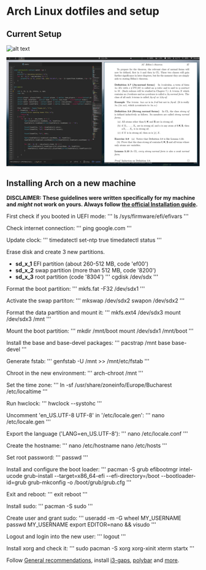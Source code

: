 # Arch Linux dotfiles and setup

## Current Setup
![alt text](https://github.com/BogdanIonesq/dotfiles/blob/master/clean.png)

![alt text](https://github.com/BogdanIonesq/dotfiles/blob/master/busy.png)

## Installing Arch on a new machine
**DISCLAIMER: These guidelines were written specifically for my machine and _might_ not work on yours. Always follow [the official Installation guide](https://wiki.archlinux.org/index.php/Installation_guide).**

First check if you booted in UEFI mode:
'''
ls /sys/firmware/efi/efivars
'''

Check internet connection:
'''
ping google.com
'''

Update clock:
'''
timedatectl set-ntp true
timedatectl status
'''

Erase disk and create 3 new partitions.
- **sd_x_1** EFI partition (about 260-512 MB, code 'ef00')
- **sd_x_2** swap partition (more than 512 MB, code '8200')
- **sd_x_3** root partition (code '8304')
'''
cgdisk /dev/sdx
'''

Format the boot partition:
'''
mkfs.fat -F32 /dev/sdx1
'''

Activate the swap partiton:
'''
mkswap /dev/sdx2
swapon /dev/sdx2
'''

Format the data partition and mount it:
'''
mkfs.ext4 /dev/sdx3
mount /dev/sdx3 /mnt
'''

Mount the boot partition:
'''
mkdir /mnt/boot
mount /dev/sdx1 /mnt/boot
'''

Install the base and base-devel packages:
'''
pacstrap /mnt base base-devel
'''

Generate fstab:
'''
genfstab -U /mnt >> /mnt/etc/fstab
'''

Chroot in the new environment:
'''
arch-chroot /mnt
'''

Set the time zone:
'''
ln -sf /usr/share/zoneinfo/Europe/Bucharest /etc/localtime
'''

Run hwclock:
'''
hwclock --systohc
'''

Uncomment 'en_US.UTF-8 UTF-8' in '/etc/locale.gen':
'''
nano /etc/locale.gen
'''

Export the language ('LANG=en_US.UTF-8'):
'''
nano /etc/locale.conf
'''

Create the hostname:
'''
nano /etc/hostname
nano /etc/hosts
'''

Set root password:
'''
passwd
'''

Install and configure the boot loader:
'''
pacman -S grub efibootmgr intel-ucode
grub-install --target=x86_64-efi --efi-directory=/boot --bootloader-id=grub
grub-mkconfig -o /boot/grub/grub.cfg
'''

Exit and reboot:
'''
exit
reboot
'''

Install sudo:
'''
pacman -S sudo
'''

Create user and grant sudo:
'''
useradd -m -G wheel MY_USERNAME
passwd MY_USERNAME
export EDITOR=nano && visudo
'''

Logout and login into the new user:
'''
logout
'''

Install xorg and check it:
'''
sudo pacman -S xorg xorg-xinit xterm
startx
'''

Follow [General recommendations](https://wiki.archlinux.org/index.php/general_recommendations), install [i3-gaps](https://github.com/Airblader/i3), [polybar](https://github.com/jaagr/polybar) and [more](https://wiki.archlinux.org/index.php/List_of_applications).
